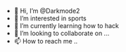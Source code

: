 - 👋 Hi, I’m @Darkmode2
- 👀 I’m interested in sports
- 🌱 I’m currently learning how to hack
- 💞️ I’m looking to collaborate on ...
- 📫 How to reach me ..

<!---
Darkmode2/Darkmode2 is a ✨ special ✨ repository because its `README.md` (this file) appears on your GitHub profile.
You can click the Preview link to take a look at your changes.
--->
